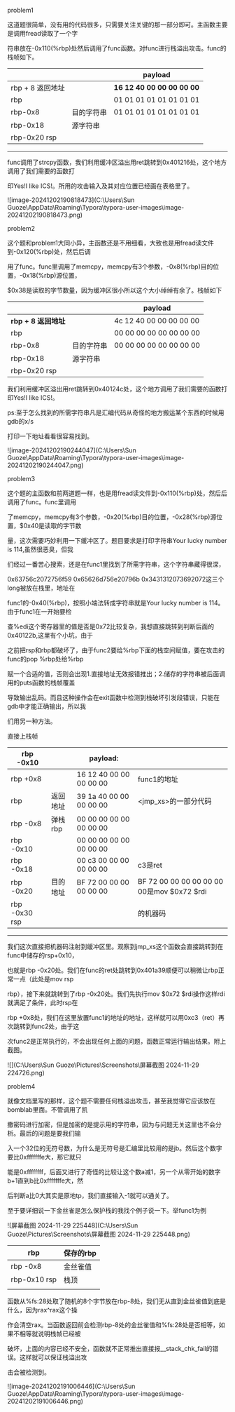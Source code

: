 problem1

这道题很简单，没有用的代码很多，只需要关注关键的那一部分即可。主函数主要是调用fread读取了一个字

符串放在-0x110(%rbp)处然后调用了func函数。对func进行栈溢出攻击。func的栈帧如下。

|                  |            | payload                     |
| ---------------- | ---------- | --------------------------- |
| rbp + 8 返回地址 |            | **16 12 40 00 00 00 00 00** |
| rbp              |            | 01 01 01 01 01 01 01 01     |
| rbp-0x8          | 目的字符串 | 01 01 01 01 01 01 01 01     |
| rbp-0x18         | 源字符串   |                             |
| rbp-0x20 rsp     |            |                             |

****

func调用了strcpy函数，我们利用缓冲区溢出用ret跳转到0x401216处，这个地方调用了我们需要的函数打

印Yes!I like ICS!。所用的攻击输入及其对应位置已经画在表格里了。

![image-20241202190818473](C:\Users\Sun Guoze\AppData\Roaming\Typora\typora-user-images\image-20241202190818473.png)

problem2

这个题和problem1大同小异，主函数还是不用细看，大致也是用fread读文件到-0x120(%rbp)处，然后后调

用了func。func里调用了memcpy，memcpy有3个参数，-0x8(%rbp)目的位置，-0x18(%rbp)源位置，

$0x38是读取的字节数量，因为缓冲区很小所以这个大小绰绰有余了。栈帧如下



|                      |            | payload                 |
| -------------------- | ---------- | ----------------------- |
| **rbp + 8 返回地址** |            | 4c 12 40 00 00 00 00 00 |
| rbp                  |            | 00 00 00 00 00 00 00 00 |
| rbp-0x8              | 目的字符串 | 00 00 00 00 00 00 00 00 |
| rbp-0x18             | 源字符串   |                         |
| rbp-0x20 rsp         |            |                         |



我们利用缓冲区溢出用ret跳转到0x40124c处，这个地方调用了我们需要的函数打印Yes!I like ICS!。

ps:至于怎么找到的所需字符串凡是汇编代码从奇怪的地方搬运某个东西的时候用gdb的x/s

打印一下地址看看很容易找到。

![image-20241202190244047](C:\Users\Sun Guoze\AppData\Roaming\Typora\typora-user-images\image-20241202190244047.png)

problem3

这个题的主函数和前两道题一样，也是用fread读文件到-0x110(%rbp)处，然后后调用了func。func里调用

了memcpy，memcpy有3个参数，-0x20(%rbp)目的位置，-0x28(%rbp)源位置，$0x40是读取的字节数

量，这次需要巧妙利用一下缓冲区了。题目要求是打印字符串Your lucky number is 114,虽然很恶臭，但我

们经过一番苦心搜索，还是在func1里找到了所需字符串，这个字符串藏得很深，

0x63756c2072756f59 0x65626d756e20796b 0x3431312073692072这三个long被放在栈里，地址在

func1的-0x40(%rbp)，按照小端法转成字符串就是Your lucky number is 114。由于func1在一开始要检

查%edi这个寄存器里的值是否是0x72比较复杂，我想直接跳转到判断后面的0x40122b,这里有个小坑，由于

之前把rsp和rbp都破坏了，由于func2要给%rbp下面的栈空间赋值，要在攻击的func的pop %rbp处给%rbp

赋一个合适的值，否则会出现1.直接地址无效报错推出；2.储存的字符串被后面调用的puts函数的栈帧覆盖

导致输出乱码。而且这种操作会在exit函数中检测到栈破坏引发段错误，只能在gdb中才能正确输出，所以我

们用另一种方法。

直接上栈帧

| rbp -0x10     |          | payload:                |                                            |
| ------------- | -------- | ----------------------- | ------------------------------------------ |
| rbp +0x8      |          | 16 12 40 00 00 00 00 00 | func1的地址                                |
| rbp           | 返回地址 | 39 1a 40 00 00 00 00 00 | <jmp\_xs>的一部分代码                      |
| rbp -0x8      | 弹栈rbp  | 00 00 00 00 00 00 00 00 |                                            |
| rbp -0x10     |          | 00 00 00 00 00 00 00 00 |                                            |
| rbp -0x18     |          | 00 c3 00 00 00 00 00 00 | c3是ret                                    |
| rbp -0x20     | 目的地址 | BF 72 00 00 00 00 00 00 | BF 72 00 00 00 00 00 00 00是mov $0x72 $rdi |
| rbp -0x30 rsp |          |                         | 的机器码                                   |

****

我们这次直接把机器码注射到缓冲区里。观察到jmp\_xs这个函数会直接跳转到在func中储存的rsp+0x10，

也就是rbp -0x20处。我们在func的ret处跳转到0x401a39顺便可以稍微让rbp正常一点（此处是mov rsp

rbp），接下来就跳转到了rbp -0x20处。我们先执行mov $0x72 $rdi操作这样rdi就满足了条件，此时rsp在

rbp +0x8处，我们在这里放置func1的地址的地址，这样就可以用0xc3（ret）再次跳转到func2处，由于这

次func2是正常执行的，不会出现任何上面的问题，函数正常运行输出结果。附上截图。

![](C:\Users\Sun Guoze\Pictures\Screenshots\屏幕截图 2024-11-29 224726.png)

problem4

就像文档里写的那样，这个题不需要任何栈溢出攻击，甚至我觉得它应该放在bomblab里面。不管调用了凯

撒密码进行加密，但是加密的是提示用的字符串，因为与问题无关这里也不会分析。最后的问题是要我们输

入一个32位的无符号数，为什么是无符号是汇编里比较用的是jb。然后这个数字要比0xfffffffe大，那它就只

能是0xffffffff，后面又进行了奇怪的比较让这个数a减1，另一个从零开始的数字b+1直到b比0xfffffffe大，然

后判断a比0大其实是原地tp，我们直接输入-1就可以通关了。

至于要详细说一下金丝雀是怎么保护栈的我找个例子说一下。举func1为例

![屏幕截图 2024-11-29 225448](C:\Users\Sun Guoze\Pictures\Screenshots\屏幕截图 2024-11-29 225448.png)

| rbp          | 保存的rbp |
| ------------ | --------- |
| rbp -0x8     | 金丝雀值  |
| rbp-0x10 rsp | 栈顶      |
|              |           |

函数从%fs:28处取了随机的8个字节放在rbp-8处，我们无从直到金丝雀值到底是什么，因为rax^rax这个操

作会清空rax。当函数返回前会检测rbp-8处的金丝雀值和%fs:28处是否相等，如果不相等就说明栈帧已经被

破坏，上面的内容已经不安全，函数就不正常推出直接报\_\_stack\_chk\_fail的错误。这样就可以保证栈溢出攻

击会被检测到。

![image-20241202191006446](C:\Users\Sun Guoze\AppData\Roaming\Typora\typora-user-images\image-20241202191006446.png)
